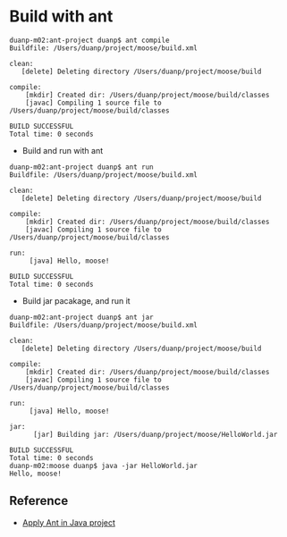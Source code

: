 # Build with ant

```shell
duanp-m02:ant-project duanp$ ant compile
Buildfile: /Users/duanp/project/moose/build.xml

clean:
   [delete] Deleting directory /Users/duanp/project/moose/build

compile:
    [mkdir] Created dir: /Users/duanp/project/moose/build/classes
    [javac] Compiling 1 source file to /Users/duanp/project/moose/build/classes

BUILD SUCCESSFUL
Total time: 0 seconds
```

* Build and run with ant

```shell
duanp-m02:ant-project duanp$ ant run
Buildfile: /Users/duanp/project/moose/build.xml

clean:
   [delete] Deleting directory /Users/duanp/project/moose/build

compile:
    [mkdir] Created dir: /Users/duanp/project/moose/build/classes
    [javac] Compiling 1 source file to /Users/duanp/project/moose/build/classes

run:
     [java] Hello, moose!

BUILD SUCCESSFUL
Total time: 0 seconds
```

* Build jar pacakage, and run it

```shell
duanp-m02:ant-project duanp$ ant jar
Buildfile: /Users/duanp/project/moose/build.xml

clean:
   [delete] Deleting directory /Users/duanp/project/moose/build

compile:
    [mkdir] Created dir: /Users/duanp/project/moose/build/classes
    [javac] Compiling 1 source file to /Users/duanp/project/moose/build/classes

run:
     [java] Hello, moose!

jar:
      [jar] Building jar: /Users/duanp/project/moose/HelloWorld.jar

BUILD SUCCESSFUL
Total time: 0 seconds
duanp-m02:moose duanp$ java -jar HelloWorld.jar
Hello, moose!
```

## Reference

* [Apply Ant in Java project][ref]

[ref]:https://www.cnblogs.com/Donnnnnn/p/7498224.html